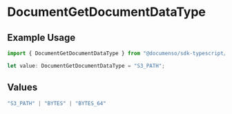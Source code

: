 # DocumentGetDocumentDataType

## Example Usage

```typescript
import { DocumentGetDocumentDataType } from "@documenso/sdk-typescript/models/operations";

let value: DocumentGetDocumentDataType = "S3_PATH";
```

## Values

```typescript
"S3_PATH" | "BYTES" | "BYTES_64"
```